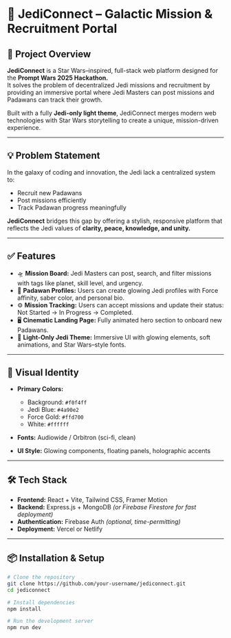# 🚀 JediConnect – Galactic Mission & Recruitment Portal

## 🌟 Project Overview
**JediConnect** is a Star Wars–inspired, full-stack web platform designed for the **Prompt Wars 2025 Hackathon.**  
It solves the problem of decentralized Jedi missions and recruitment by providing an immersive portal where Jedi Masters can post missions and Padawans can track their growth.

Built with a fully **Jedi-only light theme**, JediConnect merges modern web technologies with Star Wars storytelling to create a unique, mission-driven experience.

---

## 💡 Problem Statement
In the galaxy of coding and innovation, the Jedi lack a centralized system to:
- Recruit new Padawans
- Post missions efficiently
- Track Padawan progress meaningfully

**JediConnect** bridges this gap by offering a stylish, responsive platform that reflects the Jedi values of **clarity, peace, knowledge, and unity.**

---

## ✅ Features
- 🛸 **Mission Board:** Jedi Masters can post, search, and filter missions with tags like planet, skill level, and urgency.
- 💫 **Padawan Profiles:** Users can create glowing Jedi profiles with Force affinity, saber color, and personal bio.
- ⚙️ **Mission Tracking:** Users can accept missions and update their status: Not Started → In Progress → Completed.
- 🖥️ **Cinematic Landing Page:** Fully animated hero section to onboard new Padawans.
- 🎨 **Light-Only Jedi Theme:** Immersive UI with glowing elements, soft animations, and Star Wars–style fonts.

---

## 🎨 Visual Identity
- **Primary Colors:**  
   - Background: `#f0f4ff`  
   - Jedi Blue: `#4a90e2`  
   - Force Gold: `#ffd700`  
   - White: `#ffffff`

- **Fonts:** Audiowide / Orbitron (sci-fi, clean)  
- **UI Style:** Glowing components, floating panels, holographic accents

---

## 🛠️ Tech Stack
- **Frontend:** React + Vite, Tailwind CSS, Framer Motion
- **Backend:** Express.js + MongoDB _(or Firebase Firestore for fast deployment)_
- **Authentication:** Firebase Auth _(optional, time-permitting)_
- **Deployment:** Vercel or Netlify

---

## 📦 Installation & Setup
```bash
# Clone the repository
git clone https://github.com/your-username/jediconnect.git
cd jediconnect

# Install dependencies
npm install

# Run the development server
npm run dev
